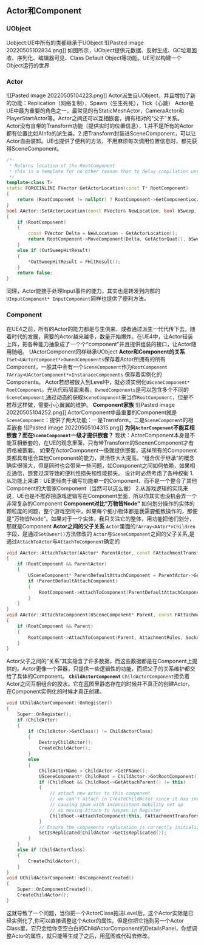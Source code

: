 ## Actor和Component
### UObject
Uobject:UE中所有的类都继承于UObject
![[Pasted image 20220505102834.png]]
如图所示，UObject提供元数据、反射生成、GC垃圾回收、序列化、编辑器可见、Class Default Object等功能。UE可以构建一个Object运行的世界
### Actor
![[Pasted image 20220505104223.png]]
Actor派生自UObject，并且增加了新的功能：Replication（网络复制），Spawn（生生死死），Tick（心跳）
Actor是UE中最为重要的角色之一，最常见的有StaticMeshActor，CameraActor和PlayerStartActor等。Actor之间还可以互相嵌套，拥有相对的“父子”关系。
Actor没有自带的Transform功能（提供实时的位置信息），1.并不是所有的Actor都有位置比如AInfo的派生类。2.把Transform封装进SceneComponent，可以让Actor自由装卸。UE也提供了便利的方法，不用麻烦每次调用位置信息时，都先获得SceneComponent。
```C++
/*~
 * Returns location of the RootComponent 
 * this is a template for no other reason than to delay compilation until USceneComponent is defined
 */ 
template<class T>
static FORCEINLINE FVector GetActorLocation(const T* RootComponent)
{
    return (RootComponent != nullptr) ? RootComponent->GetComponentLocation() : FVector(0.f,0.f,0.f);
}
bool AActor::SetActorLocation(const FVector& NewLocation, bool bSweep, FHitResult* OutSweepHitResult, ETeleportType Teleport)
{
    if (RootComponent)
    {
        const FVector Delta = NewLocation - GetActorLocation();
        return RootComponent->MoveComponent(Delta, GetActorQuat(), bSweep, OutSweepHitResult, MOVECOMP_NoFlags, Teleport);
    }
    else if (OutSweepHitResult)
    {
        *OutSweepHitResult = FHitResult();
    }
    return false;
}
```
同理，Actor能接手处理Input事件的能力，其实也是转发到内部的`UInputComponent* InputComponent`同样也提供了便利方法。
### Component
在UE4之前，所有的Actor的能力都是与生俱来，或者通过派生一代代传下去。随着时代的发展，需要的Actor越来越多，数量开始爆炸。在UE4中，让Actor轻装上阵，把各种能力抽象成了一个个“component”并且提供组装的接口，让Actor随用随组。
UActorComponent同样继承UObject
**Actor和Component的关系**
`TSet<UActorComponet*>OwnedComponents`保存着Actor所拥有的所有Component，一般其中会有一个`SceneComponent`作为`RootComponent`
`TArray<UActorComponent*>InstanaceComponents` 保存着实例化的Components。
Actor若想被放入到Level中，就必须实例化`USceneComponent* RootComponent`。光从代码层面来看，`OwnedComponents`是可以包含多个不同的`SceneComponent`,通过动态的获取`SceneComponent`来当作`RootComponent`，但是不推荐这样做，需要小心翼翼的维护。
**Component家族**
![[Pasted image 20220505104252.png]]
ActorComponent中最重要的Component就是`SceneComponent`：提供了两大功能：一是Transform，二是`SceneComponent`的相互嵌套
![[Pasted image 20220505104315.png]]
**为何`ActorComponent`不能互相嵌套？而在`SceneComponent`一级才提供嵌套？**
现状：ActorComponent本身是不能互相嵌套的，在UE的观念里面，只有带Transform的ScenenComponent才有资格被嵌套。
如果在ActorComponent一级就提供嵌套，这样所有的Component类都具有组合其他Component的能力，灵活性大大提高。“组合优于继承”的概念确实很强大，但是同时也会带来一些问题，如Component之间如何依赖，如果相互通信，嵌套过深导致的便利性损失和性能损失。
设计时必然考虑了各种权衡
1.从功能上来讲：UE更倾向于编写功能单一的Component，而不是一个整合了其他Component的大管家Component（当然可以这么做）
2.从游戏逻辑的实现来说，UE也是不推荐把游戏逻辑写在Component里面，所以你其实也没机会弄一个非常复杂的Component
**Component对比“万物皆Node”**
如何划分操作的实体的颗粒度的问题，整个游戏空间中，如果每个细小物体都是我需要细致操作的，那便是“万物皆Node”。如果对于一个实体，我只关注它的整体，用功能把他们划分，那就是Component
**Actor之间的父子关系**
`Actor`里面的`TArray<AAtor*>Children`字段，是通过`SetOwner()`方法修改的
`Actor`与`SceneComponent`之间的父子关系,是通过`AttachToActor`与`AttachToComponent`确定的
```C++
void AActor::AttachToActor(AActor* ParentActor, const FAttachmentTransformRules& AttachmentRules, FName SocketName)
{
    if (RootComponent && ParentActor)
    {
        USceneComponent* ParentDefaultAttachComponent = ParentActor->GetDefaultAttachComponent();
        if (ParentDefaultAttachComponent)
        {
            RootComponent->AttachToComponent(ParentDefaultAttachComponent, AttachmentRules, SocketName);
        }
    }
}
void AActor::AttachToComponent(USceneComponent* Parent, const FAttachmentTransformRules& AttachmentRules, FName SocketName)
{
    if (RootComponent && Parent)
    {
        RootComponent->AttachToComponent(Parent, AttachmentRules, SocketName);
    }
}
```
Actor父子之间的“关系”其实隐含了许多数据，而这些数据都是在Component上提供的。Actor更像一个容器，只提供一些逻辑性的功能，而把父子的关系维护都交给了具体的Component。
**`ChildActorComponent`**
`ChildActorComponent`担负着Actor之间互相组合的胶水。它在蓝图里静态存在的时候并不真正的创建Actor，在Component实例化的时候才真正创建。
```C++
void UChildActorComponent::OnRegister()
{
    Super::OnRegister();
    if (ChildActor)
    {
        if (ChildActor->GetClass() != ChildActorClass)
        {
            DestroyChildActor();
            CreateChildActor();
        }
        else
        {
            ChildActorName = ChildActor->GetFName();
            USceneComponent* ChildRoot = ChildActor->GetRootComponent();
            if (ChildRoot && ChildRoot->GetAttachParent() != this)
            {
                // attach new actor to this component
                // we can't attach in CreateChildActor since it has intermediate Mobility set up
                // causing spam with inconsistent mobility set up
                // so moving Attach to happen in Register
                ChildRoot->AttachToComponent(this, FAttachmentTransformRules::SnapToTargetNotIncludingScale);
            }
            // Ensure the components replication is correctly initialized
            SetIsReplicated(ChildActor->GetIsReplicated());
        }
    }
    else if (ChildActorClass)
    {
        CreateChildActor();
    }
}
void UChildActorComponent::OnComponentCreated()
{
    Super::OnComponentCreated();
    CreateChildActor();
}
```
这就导致了一个问题，当你把一个ActorClass拖进Level后，这个Actor实际是已经实例化了,你可以直接调整这个Actor的属性。但是你把它拖到另一个Actor Class里，它只会给你空空白白的ChildActorComponent的DetailsPanel，你想调整Actor的属性，就只能等生成了之后，用蓝图或代码去修改。